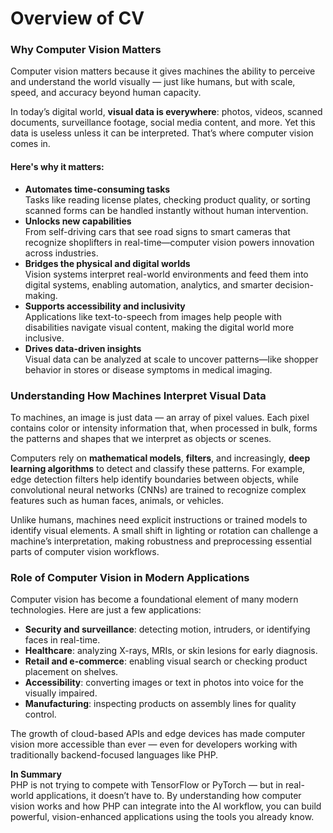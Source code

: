 # Overview of CV

### Why Computer Vision Matters

Computer vision matters because it gives machines the ability to perceive and understand the world visually — just like humans, but with scale, speed, and accuracy beyond human capacity.

In today’s digital world, **visual data is everywhere**: photos, videos, scanned documents, surveillance footage, social media content, and more. Yet this data is useless unless it can be interpreted. That’s where computer vision comes in.

#### Here's why it matters:

* **Automates time-consuming tasks**\
  Tasks like reading license plates, checking product quality, or sorting scanned forms can be handled instantly without human intervention.
* **Unlocks new capabilities**\
  From self-driving cars that see road signs to smart cameras that recognize shoplifters in real-time—computer vision powers innovation across industries.
* **Bridges the physical and digital worlds**\
  Vision systems interpret real-world environments and feed them into digital systems, enabling automation, analytics, and smarter decision-making.
* **Supports accessibility and inclusivity**\
  Applications like text-to-speech from images help people with disabilities navigate visual content, making the digital world more inclusive.
* **Drives data-driven insights**\
  Visual data can be analyzed at scale to uncover patterns—like shopper behavior in stores or disease symptoms in medical imaging.

### Understanding How Machines Interpret Visual Data

To machines, an image is just data — an array of pixel values. Each pixel contains color or intensity information that, when processed in bulk, forms the patterns and shapes that we interpret as objects or scenes.

Computers rely on **mathematical models**, **filters**, and increasingly, **deep learning algorithms** to detect and classify these patterns. For example, edge detection filters help identify boundaries between objects, while convolutional neural networks (CNNs) are trained to recognize complex features such as human faces, animals, or vehicles.

Unlike humans, machines need explicit instructions or trained models to identify visual elements. A small shift in lighting or rotation can challenge a machine’s interpretation, making robustness and preprocessing essential parts of computer vision workflows.

### Role of Computer Vision in Modern Applications

Computer vision has become a foundational element of many modern technologies. Here are just a few applications:

* **Security and surveillance**: detecting motion, intruders, or identifying faces in real-time.
* **Healthcare**: analyzing X-rays, MRIs, or skin lesions for early diagnosis.
* **Retail and e-commerce**: enabling visual search or checking product placement on shelves.
* **Accessibility**: converting images or text in photos into voice for the visually impaired.
* **Manufacturing**: inspecting products on assembly lines for quality control.

The growth of cloud-based APIs and edge devices has made computer vision more accessible than ever — even for developers working with traditionally backend-focused languages like PHP.

**In Summary**\
PHP is not trying to compete with TensorFlow or PyTorch — but in real-world applications, it doesn’t have to. By understanding how computer vision works and how PHP can integrate into the AI workflow, you can build powerful, vision-enhanced applications using the tools you already know.
